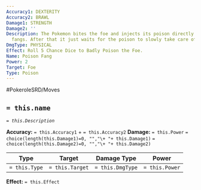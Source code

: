 ```yaml
---
Accuracy1: DEXTERITY
Accuracy2: BRAWL
Damage1: STRENGTH
Damage2: ''
Description: The Pokemon bites the foe and injects its poison directly through its
  fangs. After that it just waits for the poison to slowly take care of its foe.
DmgType: PHYSICAL
Effect: Roll 5 Chance Dice to Badly Poison the Foe.
Name: Poison Fang
Power: 2
Target: Foe
Type: Poison
---
```


#PokeroleSRD/Moves

## `= this.name` 
*`= this.Description`*

**Accuracy:** `= this.Accuracy1` + `= this.Accuracy2`
**Damage:** `= this.Power` `= choice(length(this.Damage1)=0, "","\+ "+ this.Damage1)` `= choice(length(this.Damage2)=0, "","\+ "+ this.Damage2)`

| Type          | Target          | Damage Type          | Power          |
| ------------- | --------------- | ---------------- | -------------- |
| `= this.Type` | `= this.Target` | `= this.DmgType` | `= this.Power` | 

**Effect:** `= this.Effect`